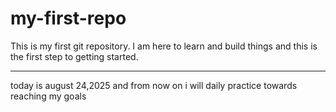 # my-first-repo
This is my first git repository. I am here to learn and build things and this is the first step to getting started.
<hr>
today is august 24,2025
and from now on i will daily practice towards reaching my goals
